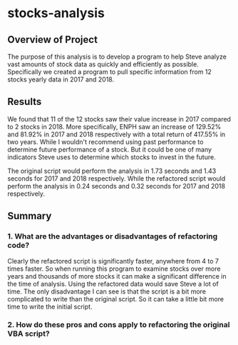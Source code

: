 # stocks-analysis

## Overview of Project

The purpose of this analysis is to develop a program to help Steve analyze vast amounts of stock data as quickly and efficiently as possible. Specifically we created a program to pull specific information from 12 stocks yearly data in 2017 and 2018.

## Results 

We found that 11 of the 12 stocks saw their value increase in 2017 compared to 2 stocks in 2018. More specifically, ENPH saw an increase of 129.52% and 81.92% in 2017 and 2018 respectively with a total return of 417.55% in two years. While I wouldn't recommend using past performance to determine future performance of a stock. But it could be one of many indicators Steve uses to determine which stocks to invest in the future.

The original script would perform the analysis in 1.73 seconds and 1.43 seconds for 2017 and 2018 respectively. While the refactored script would perform the analysis in   0.24 seconds and 0.32 seconds for 2017 and 2018 respectively. 

## Summary

### 1. What are the advantages or disadvantages of refactoring code?

Clearly the refactored script is significantly faster, anywhere from 4 to 7 times faster. So when running this program to examine stocks over more years and thousands of more stocks it can make a significant difference in the time of analysis. Using the refactored data would save Steve a lot of time. The only disadvantage I can see is that the script is a bit more complicated to write than the original script. So it can take a little bit more time to write the initial script.

### 2. How do these pros and cons apply to refactoring the original VBA script?
